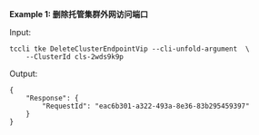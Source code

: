 **Example 1: 删除托管集群外网访问端口**



Input: 

```
tccli tke DeleteClusterEndpointVip --cli-unfold-argument  \
    --ClusterId cls-2wds9k9p
```

Output: 
```
{
    "Response": {
        "RequestId": "eac6b301-a322-493a-8e36-83b295459397"
    }
}
```

